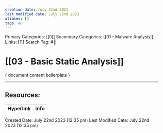 ```yaml
---
creation date: July 22nd 2023
last modified date: July 22nd 2023
aliases: []
tags: #📖
---
```


Primary Categories: [[0]]
Secondary Categories: [[01 - Malware Analysis]]
Links: [[]] 
Search Tag: #📖  

# [[03 - Basic Static Analysis]]  
{ document content boilerplate }



___

## Resources:

| Hyperlink | Info |
| --------- | ---- |


Created Date: July 22nd 2023 (12:35 pm) 
Last Modified Date: July 22nd 2023 (12:35 pm)
